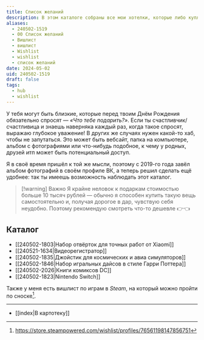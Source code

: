 ```yaml
---
title: Список желаний
description: В этом каталоге собраны все мои хотелки, которые либо куплю сам, либо буду рад принять в подарок
aliases:
  - 240502-1519
  - 00 Список желаний
  - Вишлист
  - вишлист
  - Wishlist
  - wishlist
  - список желаний
date: 2024-05-02
uid: 240502-1519
draft: false
tags:
  - hub
  - wishlist
---
```


У тебя могут быть близкие, которые перед твоим Днём Рождения обязательно спросят — *«Что тебе подарить?»*. Если ты счастливчик/счастливица и знаешь наверняка каждый раз, когда такое спросят, выражаю глубокое уважение! В других же случаях нужен какой-то хаб, чтобы не запутаться. Это может быть вебсайт, папка на компьютере, альбом с фотографиями или что-нибудь подобное, к чему у родных, друзей итп может быть потенциальный доступ.

Я в своё время пришёл к той же мысли, поэтому с 2019-го года завёл альбом фотографий в своём профиле ВК, а теперь решил сделать ещё удобнее: так ты имеешь возможность наблюдать этот каталог.

> [!warning] Важно
> Я крайне неловок к подаркам стоимостью больше 10 тысяч рублей — обычно я способен купить такую вещь самостоятельно и, получая дорогое в дар, чувствую себя неудобно. Поэтому рекомендую смотреть что-то дешевле 👉👈

## Каталог

- [[240502-1803|Набор отвёрток для точных работ от Xiaomi]]
- [[240521-1634|Видеорегистратор]]
- [[240502-1835|Джойстик для космических и авиа симуляторов]]
- [[240502-1846|Набор игральных дайсов в стиле Гарри Поттера]]
- [[240502-2026|Книги комиксов DC]]
- [[240502-1823|Nintendo Switch]]

Также у меня есть вишлист по играм в *Steam*, на который можно пройти по сноске[^steam].

---

- [[index|В картотеку]]

[^steam]: https://store.steampowered.com/wishlist/profiles/76561198147856751
